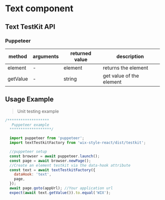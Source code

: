 # Text component

## Text TestKit API

### Puppeteer
| method | arguments | returned value | description |
|--------|-----------|----------------|-------------|
| element | - | element | returns the element |
| getValue | - | string | get value of the element |


## Usage Example

> Unit testing example

```javascript
/*******************
   Puppeteer example
  *******************/

  import puppeteer from 'puppeteer';
  import textTestkitFactory from 'wix-style-react/dist/testkit';

  //puppeteer setup
  const browser = await puppeteer.launch();
  const page = await browser.newPage();
  //Create an element testkit via the data-hook attribute
  const text = await textTestkitFactory({
    dataHook: 'text',
    page,
  });
  await page.goto(appUrl); //Your application url
  expect(await text.getValue()).to.equal('WIX');
```
